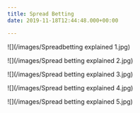 ```yaml
---
title: Spread Betting
date: 2019-11-18T12:44:48.000+00:00

---
```

![](/images/Spreadbetting explained 1.jpg)

![](/images/Spread betting explained 2.jpg)

![](/images/Spread betting explained 3.jpg)

![](/images/Spread betting explained 4.jpg)

![](/images/Spread betting explained 5.jpg)